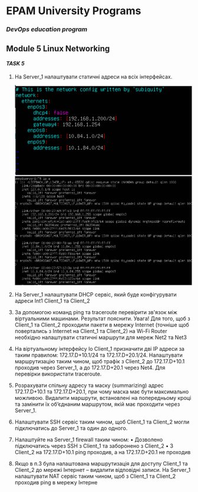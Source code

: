 # EPAM University Programs
### _DevOps education program_
## Module 5  Linux Networking
#### _TASK 5_

1. На Server_1 налаштувати статичні адреси на всіх інтерфейсах.

    ![1.1.PNG](https://github.com/AnnaMushchynina/DevOps_online_Kyiv_2022Q1Q2/blob/main/m5/task5/images/1.1.PNG)
    ![1.2.PNG](https://github.com/AnnaMushchynina/DevOps_online_Kyiv_2022Q1Q2/blob/main/m5/task5/images/1.2.PNG)

2. На Server_1 налаштувати DHCP сервіс, який буде конфігурувати адреси Int1 Client_1 та Client_2
   
3. За допомогою команд ping та traceroute перевірити зв'язок між віртуальними 
машинами. Результат пояснити.
Увага! Для того, щоб з Client_1 та Client_2 проходили пакети в мережу Internet 
(точніше щоб повертались з Internet на Client_1 та Client_2) на Wi-Fi Router необхідно 
налаштувати статичні маршрути для мереж Net2 та Net3
4. На віртуальному інтерфейсу lo Client_1 призначити дві ІР адреси за таким 
правилом: 172.17.D+10.1/24 та 172.17.D+20.1/24. Налаштувати маршрутизацію 
таким чином, щоб трафік з Client_2 до 172.17.D+10.1 проходив через Server_1, а до 
172.17.D+20.1 через Net4. Для перевірки використати traceroute.
5. Розрахувати спільну адресу та маску (summarizing) адрес 172.17.D+10.1 та 
172.17.D+20.1, при чому маска має бути максимально можливою. Видалити 
маршрути, встановлені на попередньому кроці та замінити їх об’єднаним 
маршрутом, якій має проходити через Server_1.
6. Налаштувати SSH сервіс таким чином, щоб Client_1 та Client_2 могли
підключатись до Server_1 та один до одного. 
7. Налаштуйте на Server_1 firewall таким чином:
• Дозволено підключатись через SSH з Client_1 та заборонено з Client_2
• З Client_2 на 172.17.D+10.1 ping проходив, а на 172.17.D+20.1 не проходив
8. Якщо в п.3 була налаштована маршрутизація для доступу Client_1 та Client_2 до 
мережі Інтернет – видалити відповідні записи. На Server_1 налаштувати NAT
сервіс таким чином, щоб з Client_1 та Client_2 проходив ping в мережу Інтерне
